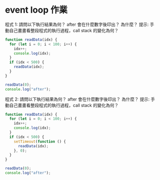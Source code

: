 # event loop 作業

程式 1: 請問以下執行結果為何？ after 會在什麼數字後印出？ 為什麼？
提示: 手動自己畫畫看整段程式的執行過程，call stack 的變化為何？

```javascript
function readData(idx) {
  for (let i = 0; i < 100; i++) {
    idx++;
    console.log(idx);
  }
  if (idx < 500) {
    readData(idx);
  }
}

readData(0);
console.log("after");
```

程式 2: 請問以下執行結果為何？ after 會在什麼數字後印出？ 為什麼？
提示: 手動自己畫畫看整段程式的執行過程，call stack 的變化為何？

```javascript
function readData(idx) {
  for (let i = 0; i < 100; i++) {
    idx++;
    console.log(idx);
  }
  if (idx < 500) {
    setTimeout(function () {
      readData(idx);
    }, 0);
  }
}

readData(0);
console.log("after");
```
